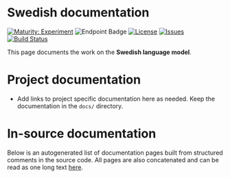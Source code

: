 # Swedish documentation

[![Maturity: Experiment](https://img.shields.io/badge/Maturity-Experiment-black.svg)](https://giellalt.github.io/MaturityClassification.html)
![Endpoint Badge](https://img.shields.io/endpoint?url=https%3A%2F%2Fraw.githubusercontent.com%2Fgiellalt%2Flang-swe%2Fgh-pages%2Flemmacount.json)
[![License](https://img.shields.io/github/license/giellalt/lang-swe)](https://github.com/giellalt/lang-swe/blob/main/LICENSE)
[![Issues](https://img.shields.io/github/issues/giellalt/lang-swe)](https://github.com/giellalt/lang-swe/issues)
[![Build Status](https://divvun-tc.giellalt.org/api/github/v1/repository/giellalt/lang-swe/main/badge.svg)](https://github.com/giellalt/lang-swe/actions)

This page documents the work on the **Swedish language model**. 

# Project documentation

* Add links to project specific documentation here as needed. Keep the documentation in the `docs/` directory.

# In-source documentation

Below is an autogenerated list of documentation pages built from structured comments in the source code. All pages are also concatenated and can be read as one long text [here](swe.md).
